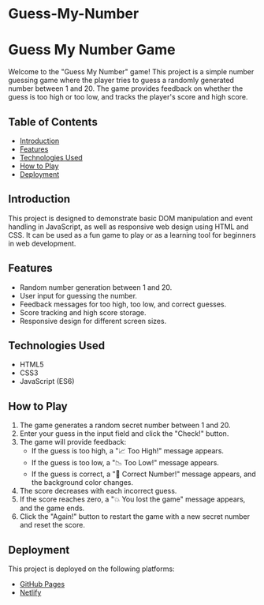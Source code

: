 # Guess-My-Number
<h1>Guess My Number Game</h1>
<p>Welcome to the "Guess My Number" game! This project is a simple number guessing game where the player tries to guess a randomly generated number between 1 and 20. The game provides feedback on whether the guess is too high or too low, and tracks the player's score and high score.</p>
<h2>Table of Contents</h2>
<ul>
  <li><a href="#introduction">Introduction</a></li>
  <li><a href="#features">Features</a></li>
  <li><a href="#technologies-used">Technologies Used</a></li>
  <li><a href="#how-to-play">How to Play</a></li>
  <li><a href="#deployment">Deployment</a></li>
</ul>

<h2 id="introduction">Introduction</h2>
<p>This project is designed to demonstrate basic DOM manipulation and event handling in JavaScript, as well as responsive web design using HTML and CSS. It can be used as a fun game to play or as a learning tool for beginners in web development.</p>

<h2 id="features">Features</h2>
<ul>
  <li>Random number generation between 1 and 20.</li>
  <li>User input for guessing the number.</li>
  <li>Feedback messages for too high, too low, and correct guesses.</li>
  <li>Score tracking and high score storage.</li>
  <li>Responsive design for different screen sizes.</li>
</ul>

<h2 id="technologies-used">Technologies Used</h2>
<ul>
  <li>HTML5</li>
  <li>CSS3</li>
  <li>JavaScript (ES6)</li>
</ul>

<h2 id="how-to-play">How to Play</h2>
<ol>
  <li>The game generates a random secret number between 1 and 20.</li>
  <li>Enter your guess in the input field and click the "Check!" button.</li>
  <li>The game will provide feedback:
    <ul>
      <li>If the guess is too high, a "📈 Too High!" message appears.</li>
      <li>If the guess is too low, a "📉 Too Low!" message appears.</li>
      <li>If the guess is correct, a "🎉 Correct Number!" message appears, and the background color changes.</li>
    </ul>
  </li>
  <li>The score decreases with each incorrect guess.</li>
  <li>If the score reaches zero, a "💥 You lost the game" message appears, and the game ends.</li>
  <li>Click the "Again!" button to restart the game with a new secret number and reset the score.</li>
</ol>
<h2 id="deployment">Deployment</h2>
<p>This project is deployed on the following platforms:</p>
<ul>
  <li><a href="https://gjwebdev7.github.io/Guess-My-Number/">GitHub Pages</a></li>
  <li><a href="https://gjwebdev7.netlify.app/">Netlify</a></li>
</ul>
